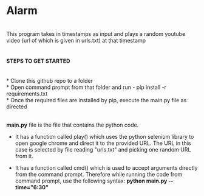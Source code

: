 # Alarm
<br>
This program takes in timestamps as input and plays a random youtube video (url of which is given in urls.txt) at that timestamp
<br /><br />

#### STEPS TO GET STARTED
<br/>
* Clone this github repo to a folder<br />
* Open command prompt from that folder and run - pip install -r requirements.txt<br />
* Once the required files are installed by pip, execute the main.py file as directed
<br /><br />

**main.py** file is the file that contains the python code. <br />
* It has a function called play() which uses the python selenium library to open google chrome and direct it to the provided URL. The URL in this case is selected by file reading "urls.txt" and picking one random URL from it.<br />

* It has a function called cmd() which is used to accept arguments directly from the command prompt. Therefore while running the code from command prompt, use the following syntax: **python main.py --time="6:30"**


